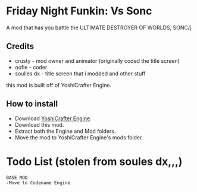 # Friday Night Funkin: Vs Sonc

A mod that has you battle the ULTIMATE DESTROYER OF WORLDS, SONC/j

## Credits
* crusty - mod owner and animator (originally coded the title screen)
* oofie - coder
* soulles dx - title screen that i modded and other stuff

this mod is built off of YoshiCrafter Engine.

## How to install
* Download [YoshiCrafter Engine](yoshiCrafter29/YoshiCrafterEngine).
* Download this mod.
* Extract both the Engine and Mod folders.
* Move the mod to YoshiCrafter Engine's mods folder.

# Todo List (stolen from soules dx,,,)

    BASE MOD
    -Move to Codename Engine








